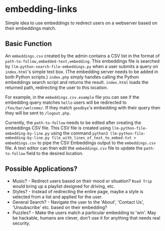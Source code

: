 # embedding-links
Simple idea to use embeddings to redirect users on a webserver based on their embeddings match.

## Basic Function

An `embeddings.csv` created by the admin contains a CSV list in the format of `path-to-follow,embedded-text,embedding`.
This embeddings file is searched by `llm-python-search-file-embeddings.py` when a user submits a query on `index.html`'s simple text box.  (The embedding server needs to be added in both Python scripts.)
`index.php` simply handles calling the Python embeddings search script and returns the result.
`index.html` loads the returned path, redirecting the user to this location.

For example, in the `embeddings.csv.example` file you can see if the embedding query matches `hello` users will be redirected to `/foo/bar/welcome/`.
If they match `goodbye`'s embedding with their query then they will be sent to `/logout.php`.

Currently, the `path-to-follow` needs to be edited after creating the embeddings CSV file.
This CSV file is created using `llm-python-file-embedding-by-line.py` using the command `python3 llm-python-file-embedding-by-line.py file_with_lines_of_text_to_embed.txt > embeddings.csv` to pipe the CSV Embeddings output to the `embeddings.csv` file.  A text editor can then edit the `embeddings.csv` file to update the `path-to-follow` field to the desired location.

## Possible Applications?

 - Music? - Redirect users based on their mood or situation?  `Road Trip` would bring up a playlist designed for driving, etc.
 - Styles? - Instead of redirecting the entire page, maybe a style is selected from a list and applied for the user.
 - General Search? - Navigate the user to the 'About', 'Contact Us', 'Unsubscribe' etc. based on their embedding?
 - Puzzles? - Make the users match a particular embedding to 'win'.  May be hackable, humans are clever, don't use it for anything that needs real security.

